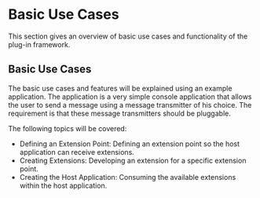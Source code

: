Basic Use Cases
=====
This section gives an overview of basic use cases and functionality of the plug-in framework.

Basic Use Cases
----
The basic use cases and features will be explained using an example application. The application is a very simple console application that allows the user to send a message using a message transmitter of his choice. The requirement is that these message transmitters should be pluggable.

The following topics will be covered:

* Defining an Extension Point: Defining an extension point so the host application can receive extensions.
* Creating Extensions: Developing an extension for a specific extension point.
* Creating the Host Application: Consuming the available extensions within the host application.
